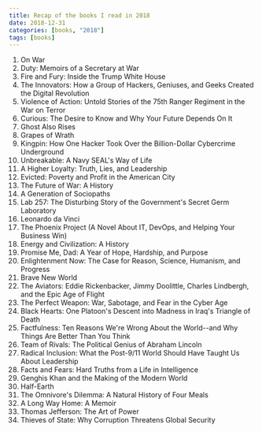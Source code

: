 ```yaml
---
title: Recap of the books I read in 2018
date: 2018-12-31
categories: [books, "2018"]
tags: [books]
---
```


1. On War
2. Duty: Memoirs of a Secretary at War
3. Fire and Fury: Inside the Trump White House
4. The Innovators: How a Group of Hackers, Geniuses, and Geeks Created the Digital Revolution
5. Violence of Action: Untold Stories of the 75th Ranger Regiment in the War on Terror
6. Curious: The Desire to Know and Why Your Future Depends On It
7. Ghost Also Rises
9. Grapes of Wrath
10. Kingpin: How One Hacker Took Over the Billion-Dollar Cybercrime Underground
11. Unbreakable: A Navy SEAL's Way of Life
12. A Higher Loyalty: Truth, Lies, and Leadership
13. Evicted: Poverty and Profit in the American City
14. The Future of War: A History
15. A Generation of Sociopaths
16. Lab 257: The Disturbing Story of the Government's Secret Germ Laboratory
17. Leonardo da Vinci
18. The Phoenix Project (A Novel About IT, DevOps, and Helping Your Business Win)
19. Energy and Civilization: A History 
20. Promise Me, Dad: A Year of Hope, Hardship, and Purpose
21. Enlightenment Now: The Case for Reason, Science, Humanism, and Progress
22. Brave New World
23. The Aviators: Eddie Rickenbacker, Jimmy Doolittle, Charles Lindbergh, and the Epic Age of Flight
24. The Perfect Weapon: War, Sabotage, and Fear in the Cyber Age
25. Black Hearts: One Platoon's Descent into Madness in Iraq's Triangle of Death
26. Factfulness: Ten Reasons We're Wrong About the World--and Why Things Are Better Than You Think
27. Team of Rivals: The Political Genius of Abraham Lincoln
28. Radical Inclusion: What the Post-9/11 World Should Have Taught Us About Leadership
29. Facts and Fears: Hard Truths from a Life in Intelligence
30. Genghis Khan and the Making of the Modern World
31. Half-Earth
32. The Omnivore's Dilemma: A Natural History of Four Meals
33. A Long Way Home: A Memoir
34. Thomas Jefferson: The Art of Power 
35. Thieves of State: Why Corruption Threatens Global Security